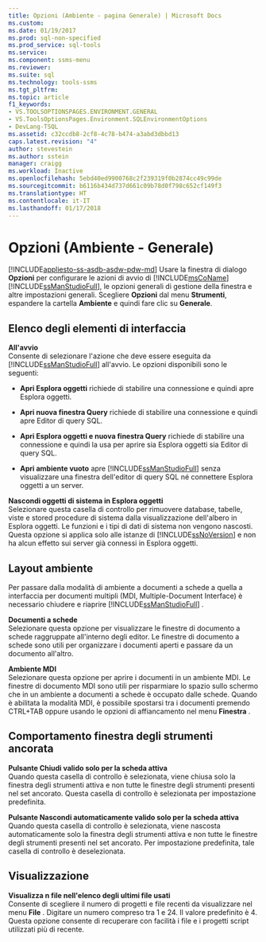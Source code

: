 ```yaml
---
title: Opzioni (Ambiente - pagina Generale) | Microsoft Docs
ms.custom: 
ms.date: 01/19/2017
ms.prod: sql-non-specified
ms.prod_service: sql-tools
ms.service: 
ms.component: ssms-menu
ms.reviewer: 
ms.suite: sql
ms.technology: tools-ssms
ms.tgt_pltfrm: 
ms.topic: article
f1_keywords:
- VS.TOOLSOPTIONSPAGES.ENVIRONMENT.GENERAL
- VS.ToolsOptionsPages.Environment.SQLEnvironmentOptions
- DevLang-TSQL
ms.assetid: c32ccdb8-2cf8-4c78-b474-a3abd3dbbd13
caps.latest.revision: "4"
author: stevestein
ms.author: sstein
manager: craigg
ms.workload: Inactive
ms.openlocfilehash: 5ebd40ed9900768c2f239319f0b2874cc49c99de
ms.sourcegitcommit: b6116b434d737d661c09b78d0f798c652cf149f3
ms.translationtype: HT
ms.contentlocale: it-IT
ms.lasthandoff: 01/17/2018
---
```

# <a name="options-environment---general-page"></a>Opzioni (Ambiente - Generale)
[!INCLUDE[appliesto-ss-asdb-asdw-pdw-md](../../includes/appliesto-ss-asdb-asdw-pdw-md.md)] Usare la finestra di dialogo **Opzioni** per configurare le azioni di avvio di [!INCLUDE[msCoName](../../includes/msconame_md.md)] [!INCLUDE[ssManStudioFull](../../includes/ssmanstudiofull_md.md)], le opzioni generali di gestione della finestra e altre impostazioni generali. Scegliere **Opzioni** dal menu **Strumenti**, espandere la cartella **Ambiente** e quindi fare clic su **Generale**.  
  
## <a name="uielement-list"></a>Elenco degli elementi di interfaccia  
**All'avvio**  
Consente di selezionare l'azione che deve essere eseguita da [!INCLUDE[ssManStudioFull](../../includes/ssmanstudiofull_md.md)] all'avvio. Le opzioni disponibili sono le seguenti:  
  
-   **Apri Esplora oggetti** richiede di stabilire una connessione e quindi apre Esplora oggetti.  
  
-   **Apri nuova finestra Query** richiede di stabilire una connessione e quindi apre Editor di query SQL.  
  
-   **Apri Esplora oggetti e nuova finestra Query** richiede di stabilire una connessione e quindi la usa per aprire sia Esplora oggetti sia Editor di query SQL.  
  
-   **Apri ambiente vuoto** apre [!INCLUDE[ssManStudioFull](../../includes/ssmanstudiofull_md.md)] senza visualizzare una finestra dell'editor di query SQL né connettere Esplora oggetti a un server.  
  
**Nascondi oggetti di sistema in Esplora oggetti**  
Selezionare questa casella di controllo per rimuovere database, tabelle, viste e stored procedure di sistema dalla visualizzazione dell'albero in Esplora oggetti. Le funzioni e i tipi di dati di sistema non vengono nascosti. Questa opzione si applica solo alle istanze di [!INCLUDE[ssNoVersion](../../includes/ssnoversion_md.md)] e non ha alcun effetto sui server già connessi in Esplora oggetti.  
  
## <a name="environment-layout"></a>Layout ambiente  
Per passare dalla modalità di ambiente a documenti a schede a quella a interfaccia per documenti multipli (MDI, Multiple-Document Interface) è necessario chiudere e riaprire [!INCLUDE[ssManStudioFull](../../includes/ssmanstudiofull_md.md)] .  
  
**Documenti a schede**  
Selezionare questa opzione per visualizzare le finestre di documento a schede raggruppate all'interno degli editor. Le finestre di documento a schede sono utili per organizzare i documenti aperti e passare da un documento all'altro.  
  
**Ambiente MDI**  
Selezionare questa opzione per aprire i documenti in un ambiente MDI. Le finestre di documento MDI sono utili per risparmiare lo spazio sullo schermo che in un ambiente a documenti a schede è occupato dalle schede. Quando è abilitata la modalità MDI, è possibile spostarsi tra i documenti premendo CTRL+TAB oppure usando le opzioni di affiancamento nel menu **Finestra** .  
  
## <a name="docked-tool-window-behavior"></a>Comportamento finestra degli strumenti ancorata  
**Pulsante Chiudi valido solo per la scheda attiva**  
Quando questa casella di controllo è selezionata, viene chiusa solo la finestra degli strumenti attiva e non tutte le finestre degli strumenti presenti nel set ancorato. Questa casella di controllo è selezionata per impostazione predefinita.  
  
**Pulsante Nascondi automaticamente valido solo per la scheda attiva**  
Quando questa casella di controllo è selezionata, viene nascosta automaticamente solo la finestra degli strumenti attiva e non tutte le finestre degli strumenti presenti nel set ancorato. Per impostazione predefinita, tale casella di controllo è deselezionata.  
  
## <a name="display"></a>Visualizzazione  
**Visualizza n file nell'elenco degli ultimi file usati**  
Consente di scegliere il numero di progetti e file recenti da visualizzare nel menu **File** . Digitare un numero compreso tra 1 e 24. Il valore predefinito è 4. Questa opzione consente di recuperare con facilità i file e i progetti script utilizzati più di recente.  
  
